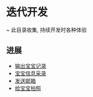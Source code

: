 # 迭代开发
~ 此目录收集, 持续开发时各种体验

## 进展

* [输出宝宝记录](noterecordinput.md)
* [宝宝信息采录](notebabyinput.md)
* [发送邮箱](notesendmail.md)
* [给宝宝拍照](notetakephoto.md)